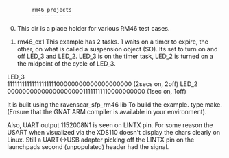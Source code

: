 
            rm46 projects
            -------------

0) This dir is a place holder for various RM46 test cases.

1) rm46_ex1
This example has 2 tasks. 1 waits on a timer to expire, the other, on
what is called a suspension object (SO). Its set to turn on and off
LED_3 and LED_2. LED_3 is on the timer task, LED_2 is turned on a the
midpoint of the cycle of LED_3. 

LED_3  
1111111111111111111100000000000000000000  (2secs on, 2off)
LED_2  
0000000000000000000011111111110000000000  (1sec on, 1off)

It is built using the ravenscar_sfp_rm46 lib
To build the example. type make. (Ensure that the GNAT ARM compiler is
available in your environment).

Also, UART output 1152008N1 is seen on LINTX pin. For some reason the
USART when visualized via the XDS110 doesn't display the chars clearly
on Linux. Still a UART<->USB adapter picking off the LINTX pin on the 
launchpads second (unpopulated) header had the signal.




